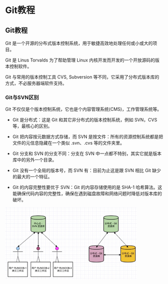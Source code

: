 # Git教程

## Git教程

Git 是一个开源的分布式版本控制系统，用于敏捷高效地处理任何或小或大的项目。

Git 是 Linus Torvalds 为了帮助管理 Linux 内核开发而开发的一个开放源码的版本控制软件。

Git 与常用的版本控制工具 CVS, Subversion 等不同，它采用了分布式版本库的方式，不必服务器端软件支持。

### Git与SVN区别

Git 不仅仅是个版本控制系统，它也是个内容管理系统(CMS)，工作管理系统等。

- Git 是分布式：这是 Git 和其它非分布式的版本控制系统，例如 SVN，CVS 等，最核心的区别。

- Git 把内容按元数据方式存储，而 SVN 是按文件：所有的资源控制系统都是把文件的元信息隐藏在一个类似 .svn、.cvs 等的文件夹里。

- Git 分支和 SVN 的分支不同：分支在 SVN 中一点都不特别，其实它就是版本库中的另外一个目录。
- Git 没有一个全局的版本号，而 SVN 有：目前为止这是跟 SVN 相比 Git 缺少的最大的一个特征。
- Git 的内容完整性要优于 SVN：Git 的内容存储使用的是 SHA-1 哈希算法。这能确保代码内容的完整性，确保在遇到磁盘故障和网络问题时降低对版本库的破坏。

<img src="typora-user-images/image-20221212231454178.png" alt="image-20221212231454178" style="zoom: 50%;" />